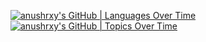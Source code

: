 <!---
- 👋 Hi, I’m Anushrey Jain
- 👀 I’m interested in Web3 Development.
- 🌱 I’m currently figuring out while doing hackathons.
- 💞️ I’m looking to collaborate on anything that is around Solidity and sort fo Beginner Friendly.
- 📫 Reach me on Telegram @anushrxy
anushrxy/anushrxy is a ✨ special ✨ repository because its `README.md` (this file) appears on your GitHub profile.
You can click the Preview link to take a look at your changes.
--->
[![anushrxy's GitHub | Languages Over Time](https://stats.quine.sh/anushrxy/languages-over-time?theme=dark)](https://quine.sh?utm_source=widgets&utm_campaign=anushrxy)
[![anushrxy's GitHub | Topics Over Time](https://stats.quine.sh/anushrxy/topics-over-time?theme=dark)](https://quine.sh?utm_source=widgets&utm_campaign=anushrxy)


